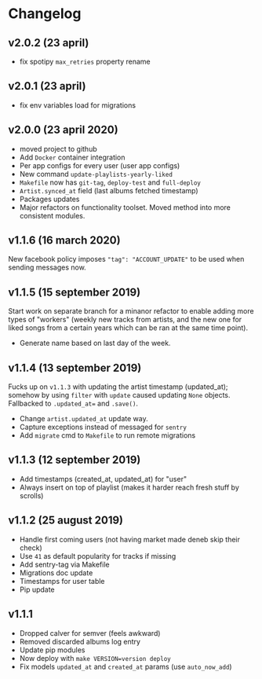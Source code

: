 # Changelog

## v2.0.2 (23 april)

- fix spotipy `max_retries` property rename

## v2.0.1 (23 april)

- fix env variables load for migrations

## v2.0.0 (23 april 2020)

- moved project to github
- Add `Docker` container integration
- Per app configs for every user (user app configs)
- New command `update-playlists-yearly-liked`
- `Makefile` now has `git-tag`, `deploy-test` and `full-deploy`
- `Artist.synced_at` field (last albums fetched timestamp)
- Packages updates
- Major refactors on functionality toolset. Moved method into more consistent modules.

## v1.1.6 (16 march 2020)

New facebook policy imposes `"tag": "ACCOUNT_UPDATE"` to be used when sending messages now.

## v1.1.5 (15 september 2019)

Start work on separate branch for a minanor refactor to enable adding more types
of "workers" (weekly new tracks from artists, and the new one for liked songs from a certain years which can be ran at the same time point).

- Generate name based on last day of the week.

## v1.1.4 (13 september 2019)

Fucks up on `v1.1.3` with updating the artist timestamp (updated_at); somehow by using `filter` with `update` caused updating `None` objects. Fallbacked to `.updated_at=` and `.save()`.

- Change `artist.updated_at` update way.
- Capture exceptions instead of messaged for `sentry`
- Add `migrate` cmd to `Makefile` to run remote migrations

## v1.1.3 (12 september 2019)

- Add timestamps (created_at, updated_at) for "user"
- Always insert on top of playlist (makes it harder reach fresh stuff by scrolls)

## v1.1.2 (25 august 2019)

- Handle first coming users (not having market made deneb skip their check)
- Use `41` as default popularity for tracks if missing
- Add sentry-tag via Makefile
- Migrations doc update
- Timestamps for user table
- Pip update

## v1.1.1

- Dropped calver for semver (feels awkward)
- Removed discarded albums log entry
- Update pip modules
- Now deploy with `make VERSION=version deploy`
- Fix models `updated_at` and `created_at` params (use `auto_now_add`)

